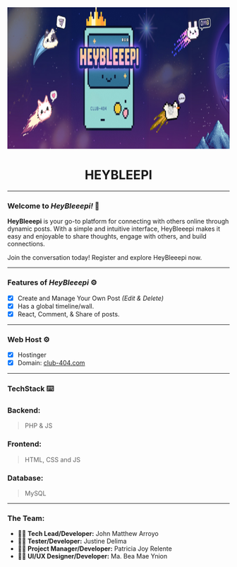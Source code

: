 <div align="center">
   <img width=1063px height=320px src="./heybleepi/readme_cover.png" />

# HEYBLEEPI

<hr>

</div>

### Welcome to _HeyBleeepi!_ 👋

**HeyBleeepi** is your go-to platform for connecting with others online through 
dynamic posts. With a simple and intuitive interface, HeyBleeepi makes it easy
and enjoyable to share thoughts, engage with others, and build connections.

Join the conversation today! Register and explore HeyBleeepi now.

<hr>

<h3> Features of <em>HeyBleeepi</em> ⚙️</h3>

- [x] Create and Manage Your Own Post _(Edit & Delete)_
- [x] Has a global timeline/wall.
- [x] React, Comment, & Share of posts.

<hr>

### Web Host ⚙️
- [x] Hostinger
- [x] Domain: [club-404.com](https://dimgrey-parrot-643194.hostingersite.com/)

<hr>

### TechStack ⌨️
### Backend:
> PHP & JS

### Frontend:
>  HTML, CSS and JS

### Database: 
> MySQL

<hr>

### The Team:

- 👨‍💻 **Tech Lead/Developer:** John Matthew Arroyo
- 👨‍💻 **Tester/Developer:** Justine Delima
- 👩‍💻 **Project Manager/Developer:** Patricia Joy Relente
- 👩‍💻 **UI/UX Designer/Developer:** Ma. Bea Mae Ynion